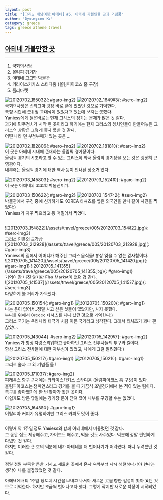 ```yaml
---
layout: post
title: "[그리스 배낭여행:아테네] #5. 아테네 가볼만한 곳과 기념품"
author: "Byoungsoo Ko"
category: greece
tags: greece athene travel
---
```


## [아테네 가볼만한 곳]()  
------

1. 국회의사당  
2. 올림픽 경기장
3. 아테네 고고학 박물관
4. 카라이스카키스 스타디움 (올림피아코스 홈 구장)
5. 플리마켓



![20120702_165032](/assets/travel/greece/005/20120702_165032.jpg){: #garo-img2}
![20120702_164903](/assets/travel/greece/005/20120702_164903.jpg){: #sero-img2}
<br/>
국회의사당은 산티그마 광장 바로 앞에 있었던 것으로 기억한다.  
특정 시간에 근위병 교대식이 있었다고 했는데 보지는 못했다.  
Yaniess에게 들은바로는 현재 그리스의 정치는 문제가 많은 것 같다.  
과거에 민주정치가 시작 된 곳이라고 하기에는 현재 그리스의 정치인들이 만들어놓은 그리스의 상황은 그렇게 좋지 못한 것 같다.  
어떤 나라 던 부정부패가 있는 곳은 ...
<br/>

![20120702_182806](/assets/travel/greece/005/20120702_182806.jpg){: #sero-img2}
![20120702_181810](/assets/travel/greece/005/20120702_181810.jpg){: #garo-img2}
<br/>
이 곳은 아테네 시내에 존재하는 올림픽 경기장이다.  
올림픽 경기의 시초라고 할 수 있는 그리스에 와서 올림픽 경기장을 보는 것은 굉장히 큰 영광이다.  
내부에는 올림픽 경기에 대한 역사 등이 안내된 장소가 있다.  


![20120703_145803](/assets/travel/greece/005/20120703_145803.jpg){: #sero-img2}
![20120703_152410](/assets/travel/greece/005/20120703_152410.jpg){: #garo-img2}
<br/>
이 곳은 아테네의 고고학 박물관이다.  

![20120703_150622](/assets/travel/greece/005/20120703_150622.jpg){: #garo-img2}
![20120703_154742](/assets/travel/greece/005/20120703_154742.jpg){: #sero-img2}
<br/>
박물관에서 구경 중에 신기하게도 KOREA 티셔츠를 입은 외국인을 만나 같이 사진을 찍었다:)  
Yaniess가 자꾸 찍으라고 등 떠밀어서 찍었다.  

<br/>
![20120703_154822](/assets/travel/greece/005/20120703_154822.jpg){: #sero-img3}
<br/>
그리스 인들의 조각상

<br/>
![20120703_212928](/assets/travel/greece/005/20120703_212928.jpg){: #garo-img3}
<br/>
Yaniess의 집에서 어머니가 해주신 그리스 음식들!  
항상 잊을 수 없는 감사함이다.



<br/>
![20120705_141420](/assets/travel/greece/005/20120705_141420.jpg){: #garo-img1}
![20120705_141355](/assets/travel/greece/005/20120705_141355.jpg){: #garo-img1}
<br/>
기억이 잘 나진 않지만 Flea Market이 었던 것 같다.  

<br/>
![20120705_141537](/assets/travel/greece/005/20120705_141537.jpg){: #sero-img3}
<br/>
다양하게 볼 거리가 가득했다.  

![20120705_150154](/assets/travel/greece/005/20120705_150154.jpg){: #garo-img1}
![20120705_150200](/assets/travel/greece/005/20120705_150200.jpg){: #garo-img1}
<br/>
나는 돈이 없어서..정말 사고 싶은 것들이 많았지만, 사지 못했다.  
누나를 위해서 Greece 티셔츠를 하나 샀던 것으로 기억한다:)  
그리스 국기는 우리나라 태극기 처럼 이쁜 국기라고 생각한다. 그래서 티셔츠가 꽤나 괜찮았다.  

![20120705_143044](/assets/travel/greece/005/20120705_143044.jpg){: #sero-img2}
![20120705_142957](/assets/travel/greece/005/20120705_142957.jpg){: #garo-img2}
<br/>
Yaniess가 항상 자랑스러워하고 좋아하던 그리스 전투사들의 투구와 칼이다.  
항상 그리스 전사들에 대한 자부심이 있었고, 나에게 그걸 알려줬다:)





![20120705_150217](/assets/travel/greece/005/20120705_150217.jpg){: #garo-img1}
![20120705_150210](/assets/travel/greece/005/20120705_150210.jpg){: #garo-img1}
<br/>
그리스 술과 그 외 기념품 들 !


![20120705_171037](/assets/travel/greece/005/20120705_171037.jpg){: #garo-img2}
<br/>
피레우스 항구 근처에는 카라이스카키스 스타디움 (올림피아코스 홈 구장)이 있다.  
올림피아코스는 챔피언스리그 경기를 볼 때 가끔식 조별경기에서 본 적이 있는 팀이다.  
축구를 좋아했기에 한 번 찾아가 봤던 곳이다.  
아쉽게도 방문 당일에는 경기장 문이 닫혀 있어 내부를 구경할 수는 없었다.  


![20120703_164350](/assets/travel/greece/005/20120703_164350.jpg){: #garo-img1}
<br/>
이탈리아 커피가 유명하지만 그리스 커피도 맛이 좋다.

-------

이렇게 약 1주일 정도 Yaniess와 함께 아테네에서 머물렀던 것 같다.  
그 동안 집도 제공해주고, 가이드도 해주고, 먹을 것도 사주었다. 덕분에 정말 편안하게 다녔던 것 같다.  
하지만 이러한 큰 호의 덕분에 내가 아테네를 더 벗어나기가 어려웠다. 아니 두려웠던 것 같다.  
<br/>
정말 정말 부족한 돈을 가지고 새로운 곳에서 혼자 숙박부터 다시 해결해나가야 한다는 생각이 나를 붙잡았었던 것 같다.  

아테네에서의 1주일 정도의 시간을 보내고 나서야 새로운 곳을 향한 갈증이 찾아 왔던 것으로 기억한다.
하지만 조금씩 벗어나고자 했다.  그렇게 작지만 새로운 여정이 시작되었다. 
